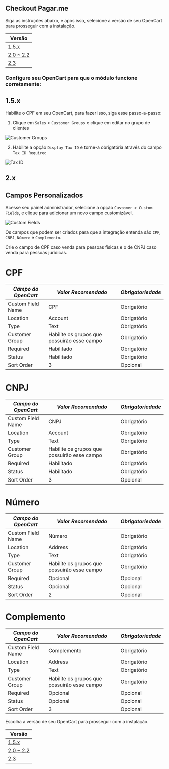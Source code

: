 ## Checkout Pagar.me ##

Siga as instruções abaixo, e após isso, selecione a versão de seu OpenCart para prosseguir com a instalação.

| Versão |
| ------ |
| [1.5.x](https://github.com/pagarme/pagarme-opencart/tree/update/readme/Checkout%20Pagar.Me/1.5.x) |
| [2.0 ~ 2.2](https://github.com/pagarme/pagarme-opencart/tree/update/readme/Checkout%20Pagar.Me/2.3) |
| [2.3](https://github.com/pagarme/pagarme-opencart/tree/update/readme/Checkout%20Pagar.Me/2.x) |


### Configure seu OpenCart para que o módulo funcione corretamente:

## 1.5.x

Habilite o CPF em seu OpenCart, para fazer isso, siga esse passo-a-passo:

1. Clique em `Sales` > `Customer Groups` e clique em editar no grupo de clientes

![Customer Groups](https://i.imgur.com/77SVtzo.png)

2. Habilite a opção `Display Tax ID` e torne-a obrigatória através do campo `Tax ID Required`

![Tax ID](https://i.imgur.com/r9dWemS.png)

## 2.x

## Campos Personalizados

Acesse seu painel administrador, selecione a opção `Customer > Custom Fields`, e clique para adicionar um novo campo customizável.

![Custom Fields](https://i.imgur.com/Enz7Vdf.png)

Os campos que podem ser criados para que a integração entenda são `CPF`, `CNPJ`, `Número` e `Complemento`.

Crie o campo de CPF caso venda para pessoas físicas e o de CNPJ caso venda para pessoas jurídicas.

# CPF

| *Campo do OpenCart* | *Valor Recomendado*                         | *Obrigatoriedade* |
|---------------------|---------------------------------------------|-------------------|
| Custom Field Name   | CPF                                         | Obrigatório       |
| Location            | Account                                     | Obrigatório       |
| Type                | Text                                        | Obrigatório       |
| Customer Group      | Habilite os grupos que possuirão esse campo | Obrigatório       |
| Required            | Habilitado                                  | Obrigatório       |
| Status              | Habilitado                                  | Obrigatório       |
| Sort Order          | 3                                           | Opcional          |


# CNPJ

| *Campo do OpenCart* | *Valor Recomendado*                         | *Obrigatoriedade* |
|---------------------|---------------------------------------------|-------------------|
| Custom Field Name   | CNPJ                                        | Obrigatório       |
| Location            | Account                                     | Obrigatório       |
| Type                | Text                                        | Obrigatório       |
| Customer Group      | Habilite os grupos que possuirão esse campo | Obrigatório       |
| Required            | Habilitado                                  | Obrigatório       |
| Status              | Habilitado                                  | Obrigatório       |
| Sort Order          | 3                                           | Opcional          |

# Número 

| *Campo do OpenCart* | *Valor Recomendado*                         | *Obrigatoriedade* |
|---------------------|---------------------------------------------|-------------------|
| Custom Field Name   | Número                                      | Obrigatório       |
| Location            | Address                                     | Obrigatório       |
| Type                | Text                                        | Obrigatório       |
| Customer Group      | Habilite os grupos que possuirão esse campo | Obrigatório       |
| Required            | Opcional                                    | Opcional          |
| Status              | Opcional                                    | Opcional          |
| Sort Order          | 2                                           | Opcional          |

# Complemento

| *Campo do OpenCart* | *Valor Recomendado*                         | *Obrigatoriedade* |
|---------------------|---------------------------------------------|-------------------|
| Custom Field Name   | Complemento                                 | Obrigatório       |
| Location            | Address                                     | Obrigatório       |
| Type                | Text                                        | Obrigatório       |
| Customer Group      | Habilite os grupos que possuirão esse campo | Obrigatório       |
| Required            | Opcional                                    | Opcional          |
| Status              | Opcional                                    | Opcional          |
| Sort Order          | 3                                           | Opcional          |


Escolha a versão de seu OpenCart para prosseguir com a instalação.

| Versão |
| ------ |
| [1.5.x](https://github.com/pagarme/pagarme-opencart/tree/update/readme/Checkout%20Pagar.Me/1.5.x) |
| [2.0 ~ 2.2](https://github.com/pagarme/pagarme-opencart/tree/update/readme/Checkout%20Pagar.Me/2.3) |
| [2.3](https://github.com/pagarme/pagarme-opencart/tree/update/readme/Checkout%20Pagar.Me/2.x) |
